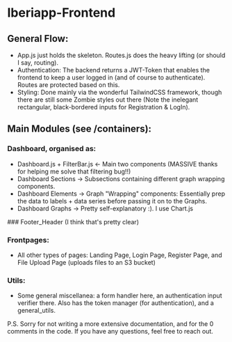 # Iberiapp-Frontend

## General Flow:
  - App.js just holds the skeleton. Routes.js does the heavy lifting (or should I say, routing).
  - Authentication: The backend returns a JWT-Token that enables the frontend to keep a user logged in (and of course to authenticate). Routes are protected based on this.
  - Styling: Done mainly via the wonderful TailwindCSS framework, though there are still some Zombie styles out there (Note the inelegant rectangular, black-bordered inputs for Registration & LogIn).

## Main Modules (see /containers):
### Dashboard, organised as:
  - Dashboard.js + FilterBar.js <- Main two components (MASSIVE thanks for helping me solve that filtering bug!!)
  - Dashboard Sections -> Subsections containing different graph wrapping components.
  - Dashboard Elements -> Graph "Wrapping" components: Essentially prep the data to labels + data series before passing it on to the Graphs.
  - Dashboard Graphs -> Pretty self-explanatory :). I use Chart.js

### Footer_Header (I think that's pretty clear)

### Frontpages:
  - All other types of pages: Landing Page, Login Page, Register Page, and File Upload Page (uploads files to an S3 bucket)

### Utils:
  - Some general miscellanea: a form handler here, an authentication input verifier there. Also has the token manager (for authentication), and a general_utils. 

P.S. Sorry for not writing a more extensive documentation, and for the 0 comments in the code. If you have any questions, feel free to reach out. 
